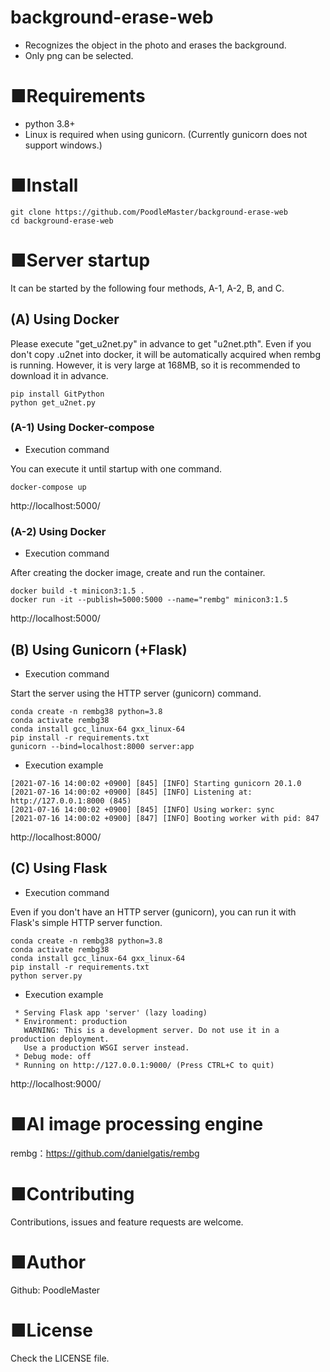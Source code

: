 # background-erase-web
- Recognizes the object in the photo and erases the background.
- Only png can be selected.

# ■Requirements
- python 3.8+
- Linux is required when using gunicorn. (Currently gunicorn does not support windows.)

# ■Install
```
git clone https://github.com/PoodleMaster/background-erase-web
cd background-erase-web
```

# ■Server startup
It can be started by the following four methods, A-1, A-2, B, and C.

## (A) Using Docker
Please execute "get_u2net.py" in advance to get "u2net.pth".
Even if you don't copy .u2net into docker, it will be automatically acquired when rembg is running.
However, it is very large at 168MB, so it is recommended to download it in advance.
```
pip install GitPython
python get_u2net.py
```

### (A-1) Using Docker-compose
- Execution command

You can execute it until startup with one command.
```
docker-compose up
```
http://localhost:5000/

### (A-2) Using Docker
- Execution command

After creating the docker image, create and run the container.
```
docker build -t minicon3:1.5 .
docker run -it --publish=5000:5000 --name="rembg" minicon3:1.5
```
http://localhost:5000/

## (B) Using Gunicorn (+Flask)
- Execution command

Start the server using the HTTP server (gunicorn) command.
```
conda create -n rembg38 python=3.8
conda activate rembg38
conda install gcc_linux-64 gxx_linux-64
pip install -r requirements.txt
gunicorn --bind=localhost:8000 server:app
```

- Execution example
```
[2021-07-16 14:00:02 +0900] [845] [INFO] Starting gunicorn 20.1.0
[2021-07-16 14:00:02 +0900] [845] [INFO] Listening at: http://127.0.0.1:8000 (845)
[2021-07-16 14:00:02 +0900] [845] [INFO] Using worker: sync
[2021-07-16 14:00:02 +0900] [847] [INFO] Booting worker with pid: 847
```
http://localhost:8000/

## (C) Using Flask
- Execution command

Even if you don't have an HTTP server (gunicorn), you can run it with Flask's simple HTTP server function.
```
conda create -n rembg38 python=3.8
conda activate rembg38
conda install gcc_linux-64 gxx_linux-64
pip install -r requirements.txt
python server.py
```

- Execution example
``` 
 * Serving Flask app 'server' (lazy loading)
 * Environment: production
   WARNING: This is a development server. Do not use it in a production deployment.
   Use a production WSGI server instead.
 * Debug mode: off
 * Running on http://127.0.0.1:9000/ (Press CTRL+C to quit)
 ```
http://localhost:9000/

# ■AI image processing engine
rembg：https://github.com/danielgatis/rembg

# ■Contributing
Contributions, issues and feature requests are welcome.

# ■Author
Github: PoodleMaster

# ■License
Check the LICENSE file.
